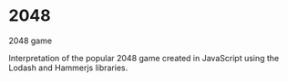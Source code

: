 # 2048
2048 game

Interpretation of the popular 2048 game created in JavaScript using the Lodash and Hammerjs libraries.
